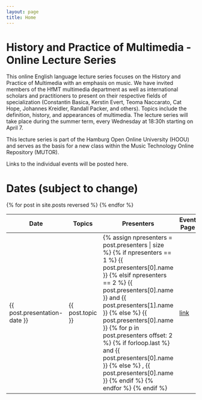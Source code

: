 ```yaml
---
layout: page
title: Home
---
```


# History and Practice of Multimedia - Online Lecture Series

This online English language lecture series focuses on the 
History and Practice of Multimedia with an emphasis on music.
We have invited members of the HfMT multimedia department
as well as international scholars and practitioners to present
on their respective fields of specialization 
(Constantin Basica, Kerstin Evert, Teoma Naccarato, Cat Hope,
Johannes Kreidler, Randall Packer, and others).
Topics include the definition, history, and appearances of multimedia.
The lecture series will take place during the summer term, every
Wednesday at 18:30h starting on April 7.

This lecture series is part of the Hamburg Open Online University (HOOU) 
and serves as the basis for a new class within the 
Music Technology Online Repository (MUTOR).

Links to the individual events will be posted here.

# Dates (subject to change)

<table class="hpm-event-table">
<thead>
<tr>
<th>Date</th>
<th>Topics</th>
<th>Presenters</th>
<th>Event Page</th>
<th>Unit</th>
</tr>
</thead>
<tbody>
{% for post in site.posts reversed %}
<tr>
<td>{{ post.presentation-date }}
</td><td>{{ post.topic }}
</td><td>
{% assign npresenters = post.presenters | size %}
{% if npresenters == 1 %}
{{ post.presenters[0].name }}
{% elsif npresenters == 2 %}
{{ post.presenters[0].name }} and {{ post.presenters[1].name }}
{% else %}
{{ post.presenters[0].name }}
{% for p in post.presenters offset: 2 %}
{% if forloop.last %}
and {{ post.presenters[0].name }}
{% else %}
, {{ post.presenters[0].name }}
{% endif %}
{% endfor %}
{% endif %}
</td><td><a href="{{ site.baseurl }}{{ post.url }}">link</a>
</td><td>
{% if post.unit %}
<a href="{{ site.baseurl }}/units/{{ post.unit }}">link</a>
{% endif %}
</td>
</tr>
{% endfor %}
</tbody>
</table>
